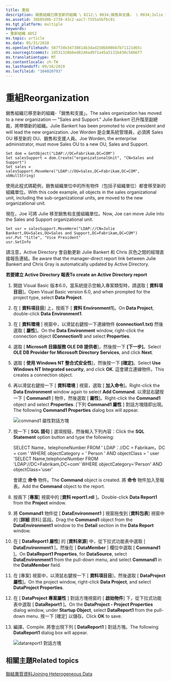 ```yaml
---
title: 重組
description: 銷售組織已移至新的組織 \ 8212;\ 0034;銷售與支援。 \ 0034;Julie Bankert 已升階至副總裁，將帶領新的組織。
ms.assetid: 38b05d0b-2739-43c2-aac7-7555a5bfbc91
ms.tgt_platform: multiple
keywords:
- 重新組織 ADSI
ms.topic: article
ms.date: 05/31/2018
ms.openlocfilehash: 587f3de34738814b34ad250bb00bb7b71121d65c
ms.sourcegitcommit: 2d531328b6ed82d4ad971a45a5131b430c5866f7
ms.translationtype: MT
ms.contentlocale: zh-TW
ms.lasthandoff: 09/16/2019
ms.locfileid: "104020793"
---
```

# <a name="reorganization"></a><span data-ttu-id="4af4f-105">重組</span><span class="sxs-lookup"><span data-stu-id="4af4f-105">Reorganization</span></span>

<span data-ttu-id="4af4f-106">銷售組織已移至新的組織-「銷售和支援」。</span><span class="sxs-lookup"><span data-stu-id="4af4f-106">The sales organization has moved to a new organization — "Sales and Support."</span></span> <span data-ttu-id="4af4f-107">Julie Bankert 已升階至副總裁，將帶領新的組織。</span><span class="sxs-lookup"><span data-stu-id="4af4f-107">Julie Bankert has been promoted to vice president and will lead the new organization.</span></span> <span data-ttu-id="4af4f-108">Joe Worden 是企業系統管理員，必須將 Sales OU 移至新的 OU、銷售和支援人員。</span><span class="sxs-lookup"><span data-stu-id="4af4f-108">Joe Worden, the enterprise administrator, must move Sales OU to a new OU, Sales and Support.</span></span>


```VB
Set dom = GetObject("LDAP://DC=Fabrikam,DC=COM")
Set salesSupport = dom.Create("organizationalUnit", "CN=Sales and Support")
Set sales = salesSupport.MoveHere("LDAP://OU=Sales,DC=Fabrikam,DC=COM", vbNullString)
```



<span data-ttu-id="4af4f-109">使用此程式碼範例，銷售組織單位中的所有物件（包括子組織單位）都會移至新的組織單位。</span><span class="sxs-lookup"><span data-stu-id="4af4f-109">With this code example, all objects in the sales organizational unit, including the sub-organizational units, are moved to the new organizational unit.</span></span>

<span data-ttu-id="4af4f-110">現在，Joe 可將 Julie 移至銷售和支援組織單位。</span><span class="sxs-lookup"><span data-stu-id="4af4f-110">Now, Joe can move Julie into the Sales and Support organizational unit.</span></span>


```VB
Set usr = salesSupport.MoveHere("LDAP://CN=Julie Bankert,OU=Sales,OU=Sales and Support,DC=Fabrikam,DC=COM")
usr.Put "title", "Vice President"
usr.SetInfo
```



<span data-ttu-id="4af4f-111">請注意，Active Directory 會自動更新 Julie Bankert 和 Chris 灰色之間的經理直接報告連結。</span><span class="sxs-lookup"><span data-stu-id="4af4f-111">Be aware that the manager-direct report link between Julie Bankert and Chris Gray is automatically updated by Active Directory.</span></span>

<span data-ttu-id="4af4f-112">**若要建立 Active Directory 報表**</span><span class="sxs-lookup"><span data-stu-id="4af4f-112">**To create an Active Directory report**</span></span>

1.  <span data-ttu-id="4af4f-113">開啟 Visual Basic 版本6.0，當系統提示您輸入專案類型時，請選取 [ **資料項目目**]。</span><span class="sxs-lookup"><span data-stu-id="4af4f-113">Open Visual Basic version 6.0, and when prompted for the project type, select **Data Project**.</span></span>
2.  <span data-ttu-id="4af4f-114">在 [ **資料項目目**] 上，按兩下 [ **資料 Environment1**]。</span><span class="sxs-lookup"><span data-stu-id="4af4f-114">On **Data Project**, double-click **Data Environment1**.</span></span>
3.  <span data-ttu-id="4af4f-115">在 [ **資料環境** ] 視窗中，以滑鼠右鍵按一下連線物件 **(connection1.txt)** 然後選取 [ **屬性**]。</span><span class="sxs-lookup"><span data-stu-id="4af4f-115">On the **Data Environment** window, right-click the connection object **(Connection1)** and select **Properties**.</span></span>
4.  <span data-ttu-id="4af4f-116">選取 [ **Microsoft 目錄服務 OLE DB 提供者**]，然後按一下 **[下一步]**。</span><span class="sxs-lookup"><span data-stu-id="4af4f-116">Select **OLE DB Provider for Microsoft Directory Services**, and click **Next**.</span></span>
5.  <span data-ttu-id="4af4f-117">選取 [ **使用 Windows NT 整合式安全性**]，然後按一下 **[確定]**。</span><span class="sxs-lookup"><span data-stu-id="4af4f-117">Select **Use Windows NT Integrated security**, and click **OK**.</span></span> <span data-ttu-id="4af4f-118">這會建立連線物件。</span><span class="sxs-lookup"><span data-stu-id="4af4f-118">This creates a connection object.</span></span>
6.  <span data-ttu-id="4af4f-119">再以滑鼠右鍵按一下 [ **資料環境** ] 視窗，選取 [ **加入命令**]。</span><span class="sxs-lookup"><span data-stu-id="4af4f-119">Right-click the **Data Environment** window again to select **Add Command**.</span></span> <span data-ttu-id="4af4f-120">以滑鼠右鍵按一下 [ **Command1** ] 物件，然後選取 [ **屬性**]。</span><span class="sxs-lookup"><span data-stu-id="4af4f-120">Right-click the **Command1** object and select **Properties**.</span></span> <span data-ttu-id="4af4f-121">[下列 **Command1 屬性** ] 對話方塊隨即出現。</span><span class="sxs-lookup"><span data-stu-id="4af4f-121">The following **Command1 Properties** dialog box will appear.</span></span>

    ![command1 屬性對話方塊](images/adadsi3.png)

7.  <span data-ttu-id="4af4f-123">按一下 [ **SQL 語句** ] 選項按鈕，然後輸入下列內容：</span><span class="sxs-lookup"><span data-stu-id="4af4f-123">Click the **SQL Statement** option button and type the following:</span></span>

    <span data-ttu-id="4af4f-124">SELECT Name，telephoneNumber FROM ' LDAP：//DC = Fabrikam，DC = com ' WHERE objectCategory = ' Person ' AND objectClass = ' user '</span><span class="sxs-lookup"><span data-stu-id="4af4f-124">SELECT Name,telephoneNumber FROM 'LDAP://DC=Fabrikam,DC=com' WHERE objectCategory='Person' AND objectClass='user'</span></span>

    <span data-ttu-id="4af4f-125">會建立 **命令** 物件。</span><span class="sxs-lookup"><span data-stu-id="4af4f-125">The **Command** object is created.</span></span> <span data-ttu-id="4af4f-126">將 **命令** 物件加入至報表。</span><span class="sxs-lookup"><span data-stu-id="4af4f-126">Add the **Command** object to the report.</span></span>

8.  <span data-ttu-id="4af4f-127">按兩下 [**專案**] 視窗中的 [**資料 report1.rdl** ]。</span><span class="sxs-lookup"><span data-stu-id="4af4f-127">Double-click **Data Report1** from the **Project** window.</span></span>
9.  <span data-ttu-id="4af4f-128">將 **Command1** 物件從 [ **DataEnvironment1** ] 視窗拖曳到 [**資料包表**] 視窗中的 [**詳細** 資料] 區段。</span><span class="sxs-lookup"><span data-stu-id="4af4f-128">Drag the **Command1** object from the **DataEnvironment1** window to the **Detail** section in the **Data Report** window.</span></span>
10. <span data-ttu-id="4af4f-129">在 [ **DataReport1 屬性**] 的 [**資料來源**] 中，從下拉式功能表中選取 [ **DataEnvironment1** ]，然後在 [ **DataMember** ] 欄位中選取 [ **Command1** ]。</span><span class="sxs-lookup"><span data-stu-id="4af4f-129">On **DataReport1 Properties**, for **DataSource**, select **DataEnvironment1** from the pull-down menu, and select **Command1** in the **DataMember** field.</span></span>
11. <span data-ttu-id="4af4f-130">在 [專案] 視窗中，以滑鼠右鍵按一下 [ **資料項目目**]，然後選取 [ **DataProject 屬性**]。</span><span class="sxs-lookup"><span data-stu-id="4af4f-130">On the project window, right-click **Data Project**, and select **DataProject Properties**.</span></span>
12. <span data-ttu-id="4af4f-131">在 [ **DataProject 專案屬性** ] 對話方塊視窗的 [ **啟始物件**] 下，從下拉式功能表中選取 [ **DataReport1** ]。</span><span class="sxs-lookup"><span data-stu-id="4af4f-131">On the **DataProject - Project Properties** dialog window, under **Startup Object**, select **DataReport1** from the pull-down menu.</span></span> <span data-ttu-id="4af4f-132">按一下 [確定]  以儲存。</span><span class="sxs-lookup"><span data-stu-id="4af4f-132">Click **OK** to save.</span></span>
13. <span data-ttu-id="4af4f-133">編譯。</span><span class="sxs-lookup"><span data-stu-id="4af4f-133">Compile.</span></span> <span data-ttu-id="4af4f-134">將會出現下列 [ **DataReport1** ] 對話方塊。</span><span class="sxs-lookup"><span data-stu-id="4af4f-134">The following **DataReport1** dialog box will appear.</span></span>

    ![datareport1 對話方塊](images/adadsi4.png)

## <a name="related-topics"></a><span data-ttu-id="4af4f-136">相關主題</span><span class="sxs-lookup"><span data-stu-id="4af4f-136">Related topics</span></span>

<dl> <dt>

[<span data-ttu-id="4af4f-137">聯結異質資料</span><span class="sxs-lookup"><span data-stu-id="4af4f-137">Joining Heterogeneous Data</span></span>](joining-heterogeneous-data.md)
</dt> </dl>

 

 




